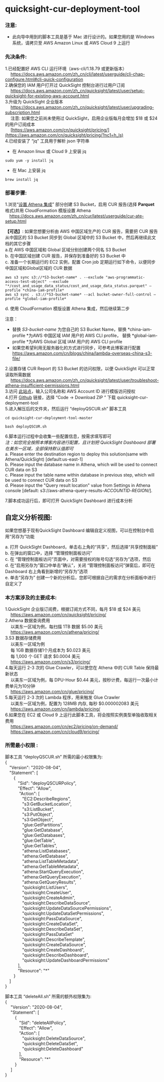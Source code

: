 # quicksight-cur-deployment-tool

### 注意: 

* 此向导中用到的脚本工具是基于 Mac 进行设计的。如果您用的是 Windows 系统，请拷贝至 AWS Amazon Linux 或 AWS Cloud 9 上运行

### **先决条件:**

1.已经配置好 AWS CLI 运行环境（aws-cli/1.18.79 或更新版本）  
&emsp;    https://docs.aws.amazon.com/zh_cn/cli/latest/userguide/cli-chap-configure.html#cli-quick-configuration  
2.确保您的 IAM 用户打开过 QuickSight 控制台进行过用户订阅  
&emsp;    https://docs.aws.amazon.com/zh_cn/quicksight/latest/user/setup-quicksight-for-existing-aws-account.html  
3.升级为 QuickSight 企业版本  
&emsp;    https://docs.aws.amazon.com/zh_cn/quicksight/latest/user/upgrading-subscription.html  
&emsp;    注意: 如果您之前尚未使用过 QuickSight，启用企业版每月会增加 $18 或 $24 的用户订阅成本  
&emsp;    [https://aws.amazon.com/cn/quicksight/pricing/](https://aws.amazon.com/cn/quicksight/pricing/?nc1=h_ls)  
4.已经安装了 “jq” 工具用于解析 json 字符串  

*   在 Amazon linux 或 Cloud 9 上安装 jq  

```
sudo yum -y install jq
```

*   在 Mac 上安装 jq  

```
brew install jq
```




### **部署步骤:**

1.浏览“[设置 Athena 集成](https://docs.aws.amazon.com/zh_cn/cur/latest/userguide/cur-ate-setup.html)” 部分创建 S3 Bucket，启用 CUR 报告(选择 **Parquet** 格式)并用 CloudFormation 模版设置 Athena  
&emsp;https://docs.aws.amazon.com/zh_cn/cur/latest/userguide/cur-ate-setup.html  

**【可选】**: 如果您想要分析由 AWS 中国区域生产的 CUR 报告，需要把 CUR 报告从中国区的 S3 Bucket 同步到 Global 区域中的 S3 Bucket 中，然后再继续此文档的其它步骤  
a.在 AWS 中国区域和 Global 区域分别创建两个同名 S3 Bucket  
b. 在中国区域创建 CUR 报告，并保存到准备好的 S3 Bucket 中  
c. 准备一个长期运行的 EC2 实例，配置 Cron job 定期运行如下命令，以便同步中国区域和Global区域的 CUR 数据  

```
aws s3 sync s3://*S3-bucket-name* . --exclude "aws-programmatic-access-test-object" --exclude "*/cost_and_usage_data_status/cost_and_usage_data_status.parquet" —profile *china-iam-profile*
aws s3 sync . s3://*S3-bucket-name* --acl bucket-owner-full-control —profile *global-iam-profile*
```

d. 使用 CloudFormation 模版设置 Athena 集成，然后继续第二步  

注意：  

* 替换 *S3-bucket-name* 为您自己的 S3 Bucket Name，替换 *china-iam-profile *为AWS 中国区域 IAM 用户的 AWS CLI profile， 替换  *global-iam-profile *为AWS Global 区域 IAM 用户的 AWS CLI profile  
* 如果您希望利用无服务器化的方式进行同步，可参考此博客进行配置  
https://aws.amazon.com/cn/blogs/china/lambda-overseas-china-s3-file/  

2.设置存储 CUR Report 的 S3 Bucket 的访问权限，以便 QuickSight 可以正常读取所需数据  
&emsp;    https://docs.aws.amazon.com/zh_cn/quicksight/latest/user/troubleshoot-athena-insufficient-permissions.html  
3.访问 [此站点](https://d12s69h9il8nze.cloudfront.net/)，输入公司名称和 AWS Account ID 进行模版访问授权  
4.打开 [Github](https://github.com/adamhucn/quicksight-cur-deployment-tool) 链接，选择 “Code → Download ZIP ” 下载 quicksight-cur-deployment-tool[](https://github.com/adamhucn/quicksight-cur-deployment-tool)  
5.进入解压后的文件夹，然后运行  “deployQSCUR.sh” 脚本工具  

```
cd quicksight-cur-deployment-tool-master
```
```
bash deployQSCUR.sh
```

6.脚本运行过程中会收集一些配置信息，按需求填写即可  
*注：如您完全按照本博客内容进行配置，且计划把 QuickSight Dashboard 部署在美东一区域，全部保持默认值即可*  
a. Please enter the destination region to deploy this solution(same with Athena/QuickSight) [default:us-east-1]  
b. Please input the database name in Athena, which will be used to connect CUR data on S3  
c. Please input the table name within database in previous step, which will be used to connect CUR data on S3  
d. Please input the "Query result location" value from Settings in Athena console [default: s3://aws-athena-query-results-*ACCOUNTID*-*REGION*/].  

7.脚本成功运行后，即可打开 QuickSight Dashboard 进行成本分析  

## **自定义分析视图:**  

如果您想基于现有QuickSight Dashboard 编辑自定义视图，可以在控制台中启用“另存为”功能  

a. 打开 QuickSight Dashboard，单击右上角的“共享”，然后选择“共享控制面板”  
b. 在弹出的窗口中，选择 “管理控制面板访问”  
c. 在 “管理控制面板访问”页面中，对需要授权的账号勾选“另存为”选项，然后  
d. 在“启用另存为”窗口中单击“确认”，关闭 “管理控制面板访问”弹窗后，即可在 Dashboard 右上角看到新增的“另存为”选项  
e. 单击“另存为” 创建一个新的分析后，您即可根据自己的需求在分析面板中进行自定义了  

### 本方案涉及的主要成本:  

1.QuickSight 企业版订阅费，根据订阅方式不同，每月 $18 或 $24 美元  
&emsp;    https://aws.amazon.com/cn/quicksight/pricing/  
2.Athena 数据查询费用  
&emsp;    以美东一区域为例，每扫描 1TB 数据 $5.00 美元  
&emsp;    https://aws.amazon.com/cn/athena/pricing/  
3.S3 数据存储费用  
&emsp;    以美东一区域为例  
&emsp;    每 1GB 数据存储1个月成本为 $0.023 美元  
&emsp;    每 1,000 个 GET 请求 $0.0004 美元  
&emsp;    https://aws.amazon.com/cn/s3/pricing/  
4.每天运行 2-3 次的 Glue Crawler，可以使您在 Athena 中的 CUR Table 保持最新状态  
&emsp;    以美东一区域为例，每 DPU-Hour $0.44 美元，按秒计费，每运行一次最小计费单元为10分钟  
&emsp;    https://aws.amazon.com/cn/glue/pricing/  
5.每天运行 2-3 次的 Lambda 程序，用来触发 Glue Crawler  
&emsp;    以美东一区域为例，配置为 128MB 内存, 每秒 $0.000002083 美元  
&emsp;    https://aws.amazon.com/cn/lambda/pricing/  
6.如果您在 EC2 或 Cloud 9 上运行此脚本工具，将会按照实例类型单独收取相关费用  
&emsp;    https://aws.amazon.com/cn/ec2/pricing/on-demand/  
&emsp;    https://aws.amazon.com/cn/cloud9/pricing/  

### **所需最小权限 :**  

脚本工具 “deployQSCUR.sh” 所需的最小权限集为:  
{  
&emsp;"Version": "2020-08-04",  
&emsp;"Statement": [  
&emsp;&emsp;{  
&emsp;&emsp;&emsp;"Sid": "deployQSCURPolicy",  
&emsp;&emsp;&emsp;"Effect": "Allow",  
&emsp;&emsp;&emsp; "Action": [  
&emsp;&emsp;&emsp;&emsp;"EC2:DescribeRegions",  
&emsp;&emsp;&emsp;&emsp;"s3:GetBucketLocation",  
&emsp;&emsp;&emsp;&emsp;"s3:ListBucket",  
&emsp;&emsp;&emsp;&emsp;"s3:PutObject",  
&emsp;&emsp;&emsp;&emsp;"s3:GetObject",  
&emsp;&emsp;&emsp;&emsp;"glue:GetPartitions",  
&emsp;&emsp;&emsp;&emsp;"glue:GetDatabase",  
&emsp;&emsp;&emsp;&emsp;"glue:GetDatabases",  
&emsp;&emsp;&emsp;&emsp;"glue:GetTable",  
&emsp;&emsp;&emsp;&emsp;"glue:GetTables",  
&emsp;&emsp;&emsp;&emsp;"athena:ListDatabases",  
&emsp;&emsp;&emsp;&emsp;"athena:GetDatabase",  
&emsp;&emsp;&emsp;&emsp;"athena:ListTableMetadata",  
&emsp;&emsp;&emsp;&emsp;"athena:GetTableMetadata",  
&emsp;&emsp;&emsp;&emsp;"athena:StartQueryExecution",  
&emsp;&emsp;&emsp;&emsp;"athena:GetQueryExecution",  
&emsp;&emsp;&emsp;&emsp;"athena:GetQueryResults",  
&emsp;&emsp;&emsp;&emsp;"quicksight:ListUsers",  
&emsp;&emsp;&emsp;&emsp;"quicksight:CreateUser",  
&emsp;&emsp;&emsp;&emsp;"quicksight:CreateAdmin",  
&emsp;&emsp;&emsp;&emsp;"quicksight:DescribeDataSource",  
&emsp;&emsp;&emsp;&emsp;"quicksight:UpdateDataSourcePermissions",  
&emsp;&emsp;&emsp;&emsp;"quicksight:UpdateDataSetPermissions",  
&emsp;&emsp;&emsp;&emsp;"quicksight:PassDataSource",  
&emsp;&emsp;&emsp;&emsp;"quicksight:CreateDataSet",  
&emsp;&emsp;&emsp;&emsp;"quicksight:DescribeDataSet",  
&emsp;&emsp;&emsp;&emsp;"quicksight:PassDataSet"  
&emsp;&emsp;&emsp;&emsp;"quicksight:DescribeTemplate",  
&emsp;&emsp;&emsp;&emsp;"quicksight:CreateDataSource",  
&emsp;&emsp;&emsp;&emsp;"quicksight:CreateDashboard",  
&emsp;&emsp;&emsp;&emsp;"quicksight:DescribeDashboard",  
&emsp;&emsp;&emsp;&emsp;"quicksight:UpdateDashboardPermissions"  
&emsp;&emsp;&emsp;],  
&emsp;&emsp;&emsp;"Resource": "*"  
&emsp;&emsp;}  
&emsp;]  
}  

脚本工具 “deleteAll.sh” 所需的额外权限集为:  
{  
&emsp; "Version": "2020-08-04",  
&emsp; "Statement": [  
&emsp;&emsp; {  
&emsp;&emsp;&emsp; "Sid": "deleteAllPolicy",  
&emsp;&emsp;&emsp; "Effect": "Allow",  
&emsp;&emsp;&emsp; "Action": [  
&emsp;&emsp;&emsp;&emsp;"quicksight:DeleteDataSource",  
&emsp;&emsp;&emsp;&emsp;"quicksight:DeleteDataSet",  
&emsp;&emsp;&emsp;&emsp;"quicksight:DeleteDashboard"  
&emsp;&emsp;&emsp; ],  
&emsp;&emsp;&emsp; "Resource": "*"  
&emsp;&emsp; }  
&emsp; ]  
}  
